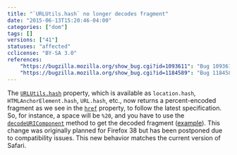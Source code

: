 ```yaml
---
title: "`URLUtils.hash` no longer decodes fragment"
date: "2015-06-13T15:20:46-04:00"
categories: ["dom"]
tags: []
versions: ["41"]
statuses: "affected"
cclicense: "BY-SA 3.0"
references:
    "https://bugzilla.mozilla.org/show_bug.cgi?id=1093611": "Bug 1093611 – AnchorElement.hash should be the encoded version of the href attribute\'s fragment"
    "https://bugzilla.mozilla.org/show_bug.cgi?id=1184589": "Bug 1184589 - window.location.hash exposes spaces as %20"
---
```

The [`URLUtils.hash`](https://developer.mozilla.org/en-US/docs/Web/API/URLUtils/hash) property, which is available as `location.hash`, `HTMLAnchorElement.hash`, `URL.hash`, etc., now returns a percent-encoded fragment as we see in the [`href`](https://developer.mozilla.org/en-US/docs/Web/API/URLUtils/href) property, to follow the latest specification. So, for instance, a space will be `%20`, and you have to use the [`decodeURIComponent`](https://developer.mozilla.org/en-US/docs/Web/JavaScript/Reference/Global_Objects/decodeURIComponent) method to get the decoded fragment ([example](https://github.com/mozilla/phonebook/commit/78619461421f1619d32d89b4eaca0c0fb49ef164)). This change was originally planned for Firefox 38 but has been postponed due to compatibility issues. This new behavior matches the current version of Safari.

